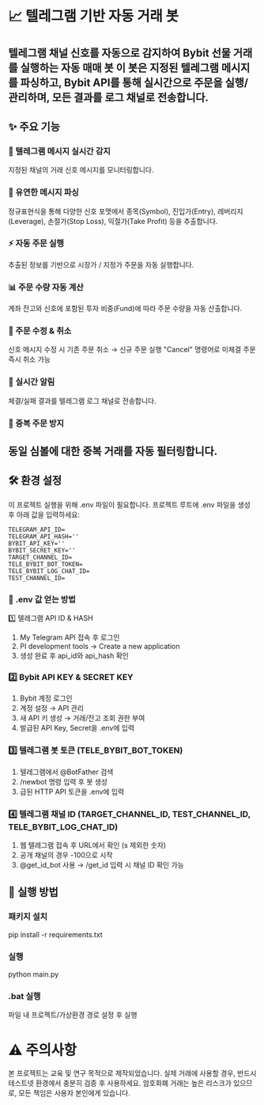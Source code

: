 # 📈 텔레그램 기반 자동 거래 봇
텔레그램 채널 신호를 자동으로 감지하여 Bybit 선물 거래를 실행하는 자동 매매 봇
이 봇은 지정된 텔레그램 메시지를 파싱하고, Bybit API를 통해 실시간으로 주문을 실행/관리하며, 모든 결과를 로그 채널로 전송합니다.
---
## ✨ 주요 기능

### 🔔 텔레그램 메시지 실시간 감지
지정된 채널의 거래 신호 메시지를 모니터링합니다.

### 🧩 유연한 메시지 파싱
정규표현식을 통해 다양한 신호 포맷에서 종목(Symbol), 진입가(Entry), 레버리지(Leverage), 손절가(Stop Loss), 익절가(Take Profit) 등을 추출합니다.

### ⚡ 자동 주문 실행
추출된 정보를 기반으로 시장가 / 지정가 주문을 자동 실행합니다.

### 📊 주문 수량 자동 계산
계좌 잔고와 신호에 포함된 투자 비중(Fund)에 따라 주문 수량을 자동 산출합니다.

### 🔄 주문 수정 & 취소
신호 메시지 수정 시 기존 주문 취소 → 신규 주문 실행
"Cancel" 명령어로 미체결 주문 즉시 취소 가능

### 📡 실시간 알림
체결/실패 결과를 텔레그램 로그 채널로 전송합니다.

### 🛑 중복 주문 방지
동일 심볼에 대한 중복 거래를 자동 필터링합니다.
---
## 🛠️ 환경 설정
이 프로젝트 실행을 위해 .env 파일이 필요합니다.
프로젝트 루트에 .env 파일을 생성 후 아래 값을 입력하세요:

```
TELEGRAM_API_ID=
TELEGRAM_API_HASH=''
BYBIT_API_KEY=''
BYBIT_SECRET_KEY=''
TARGET_CHANNEL_ID=
TELE_BYBIT_BOT_TOKEN=
TELE_BYBIT_LOG_CHAT_ID=
TEST_CHANNEL_ID=
```

### 🔑 .env 값 얻는 방법
1️⃣ 텔레그램 API ID & HASH
1. My Telegram API 접속 후 로그인
2. PI development tools → Create a new application
3. 생성 완료 후 api_id와 api_hash 확인

### 2️⃣ Bybit API KEY & SECRET KEY
1. Bybit 계정 로그인
2. 계정 설정 → API 관리
3. 새 API 키 생성 → 거래/잔고 조회 권한 부여
4. 발급된 API Key, Secret을 .env에 입력

### 3️⃣ 텔레그램 봇 토큰 (TELE_BYBIT_BOT_TOKEN)
1. 텔레그램에서 @BotFather 검색
2. /newbot 명령 입력 후 봇 생성
3. 급된 HTTP API 토큰을 .env에 입력

### 4️⃣ 텔레그램 채널 ID (TARGET_CHANNEL_ID, TEST_CHANNEL_ID, TELE_BYBIT_LOG_CHAT_ID)
1. 웹 텔레그램 접속 후 URL에서 확인 (s 제외한 숫자)
2. 공개 채널의 경우 -100으로 시작
3. @get_id_bot 사용 → /get_id 입력 시 채널 ID 확인 가능

## 🚀 실행 방법
### 패키지 설치
pip install -r requirements.txt

### 실행
python main.py

### .bat 실행
파일 내 프로젝트/가상환경 경로 설정 후 실행

# ⚠️ 주의사항
본 프로젝트는 교육 및 연구 목적으로 제작되었습니다.
실제 거래에 사용할 경우, 반드시 테스트넷 환경에서 충분히 검증 후 사용하세요.
암호화폐 거래는 높은 리스크가 있으므로, 모든 책임은 사용자 본인에게 있습니다.